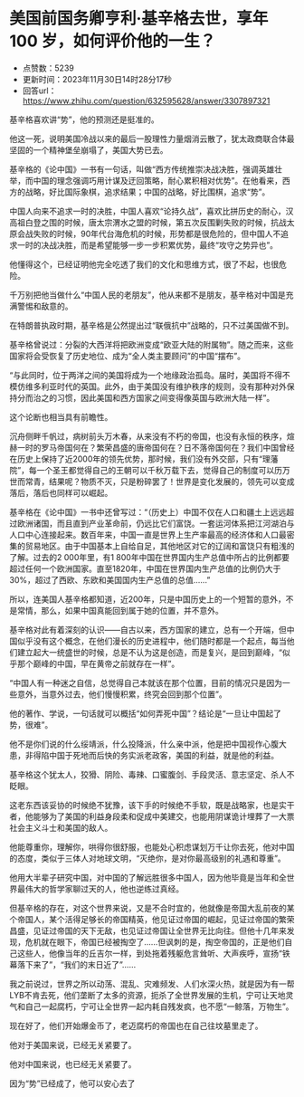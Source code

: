 # 美国前国务卿亨利·基辛格去世，享年 100 岁，如何评价他的一生？
- 点赞数：5239
- 更新时间：2023年11月30日14时28分17秒
- 回答url：https://www.zhihu.com/question/632595628/answer/3307897321
<body>
 <p data-pid="zYW7bPcg">基辛格喜欢讲“势”，他的预测还是挺准的。</p>
 <p data-pid="9Fcx3dC8">他这一死，说明美国冷战以来的最后一股理性力量烟消云散了，犹太政商联合体最坚固的一个精神堡垒崩塌了，美国大势已去。</p>
 <p data-pid="8LhWF3dW">基辛格的《论中国》一书有一句话，叫做“西方传统推崇决战决胜，强调英雄壮举，而中国的理念强调巧用计谋及迂回策略，耐心累积相对优势”。在他看来，西方的战略，好比国际象棋，追求结果；中国的战略，好比围棋，追求“势”。</p>
 <p data-pid="PPZxauY8">中国人向来不追求一时的决胜，中国人喜欢“论持久战”，喜欢比拼历史的耐心，汉高祖白登之围的时候，唐太宗渭水之盟的时候，第五次反围剿失败的时候，抗战太原会战失败的时候，90年代台海危机的时候，形势都是很危险的，但中国人不追求一时的决战决胜，而是希望能够一步一步积累优势，最终“攻守之势异也”。</p>
 <p data-pid="8zBgvv2q">他懂得这个，已经证明他完全吃透了我们的文化和思维方式，很了不起，也很危险。</p>
 <p data-pid="34EscPcj">千万别把他当做什么“中国人民的老朋友”，他从来都不是朋友，基辛格对中国是充满警惕和敌意的。</p>
 <p data-pid="ct_V07nH">在特朗普执政时期，基辛格是公然提出过“联俄抗中”战略的，只不过美国做不到。</p>
 <p data-pid="cu0p4gfm">基辛格曾说过：分裂的大西洋将把欧洲变成“欧亚大陆的附属物”。随之而来，这些国家将会受恢复了历史地位、成为“全人类主要顾问”的中国“摆布”。</p>
 <p data-pid="ltMc4n00">“与此同时，位于两洋之间的美国将成为一个地缘政治孤岛。届时，美国将不得不模仿维多利亚时代的英国。此外，由于美国没有维护秩序的规则，没有那种对外保持分而治之的习惯，因此美国和西方国家之间变得像英国与欧洲大陆一样”。</p>
 <p data-pid="K3y-8hHd">这个论断也相当具有前瞻性。</p>
 <p data-pid="iUP0LXdH">沉舟侧畔千帆过，病树前头万木春，从来没有不朽的帝国，也没有永恒的秩序，煊赫一时的罗马帝国何在？繁荣昌盛的唐帝国何在？日不落帝国何在？我们中国曾经在历史上保持了近2000年的领先优势，那时候，我们没有外交部，只有“理藩院”，每一个圣王都觉得自己的王朝可以千秋万载下去，觉得自己的制度可以历万世而常青，结果呢？物质不灭，只是粉碎罢了！世界是变化发展的，领先可以变成落后，落后也同样可以崛起。</p>
 <p data-pid="QL8l5WXM">基辛格在《论中国》一书中还曾写过：“（历史上）中国不仅在人口和疆土上远远超过欧洲诸国，而且直到产业革命前，仍远比它们富饶。一套运河体系把江河湖泊与人口中心连接起来。数百年来，中国一直是世界上生产率最高的经济体和人口最密集的贸易地区。由于中国基本上自给自足，其他地区对它的辽阔和富饶只有粗浅的了解。过去的2 000年里，有1 800年中国在世界国内生产总值中所占的比例都要超过任何一个欧洲国家。直至1820年，中国在世界国内生产总值的比例仍大于30%，超过了西欧、东欧和美国国内生产总值的总值......”</p>
 <p data-pid="xs-WYx1u">所以，连美国人基辛格都知道，近200年，只是中国历史上的一个短暂的意外，不是常情，那么，如果中国真能回到属于她的位置，并不意外。</p>
 <p data-pid="X7-3Fg37">基辛格对此有着深刻的认识——自古以来，西方国家的建立，总有一个开端，但中国似乎没有这个概念，在他们漫长的历史进程中，他们随时都是一个起点，每当他们建立起大一统盛世的时候，总是不认为这是创造，而是复兴，是回到巅峰，“似乎那个巅峰的中国，早在黄帝之前就存在一样”。</p>
 <p data-pid="YhB_GbX-">“中国人有一种迷之自信，总觉得自己本就该在那个位置，目前的情况只是因为一些意外，当意外过去，他们慢慢积累，终究会回到那个位置”。</p>
 <p data-pid="d2IfvcwA">他的著作、学说，一句话就可以概括“如何弄死中国”？结论是“一旦让中国起了势，很难”。</p>
 <p data-pid="HfM8eGqw">他不是你们说的什么绥靖派，什么投降派，什么亲中派，他是把中国视作心腹大患，非得陷中国于死地而后快的务实派老政客，美国的利益，就是他的利益。</p>
 <p data-pid="iunJ9s5M">基辛格这个犹太人，狡猾、阴险、毒辣、口蜜腹剑、手段灵活、意志坚定、杀人不眨眼。</p>
 <p data-pid="Y7vvlGho">这老东西该妥协的时候绝不犹豫，该下手的时候绝不手软，既是战略家，也是实干者，他能够为了美国的利益身段柔和促成中美建交，也能用阴谋诡计埋葬了一大票社会主义斗士和美国的敌人。</p>
 <p data-pid="Y9s_9snS">他能尊重你，理解你，哄得你很舒服，也能处心积虑谋划万千让你去死，他对中国的态度，类似于三体人对地球文明，“灭绝你，是对你最高级别的礼遇和尊重”。</p>
 <p data-pid="VHylZXJm">他用大半辈子研究中国，对中国的了解远胜很多中国人，因为他毕竟是当年和全世界最伟大的哲学家聊过天的人，他也逆练过真经。</p>
 <p data-pid="tXBcElzC">但基辛格的存在，对这个世界来说，又是不合时宜的，他就像是帝国大乱前夜的某个帝国人，某个活得足够长的帝国精英，他见证过帝国的崛起，见证过帝国的繁荣昌盛，见证过帝国的天下无敌，也见证过帝国让全世界无比向往。但他十几年来发现，危机就在眼下，帝国已经被掏空了……但讽刺的是，掏空帝国的，正是他们自己这些人，他像当年的丘吉尔一样，到处拖着残躯危言耸听、大声疾呼，宣扬“铁幕落下来了”，“我们的末日近了”……</p>
 <p data-pid="dYnwHm0d">我之前说过，世界之所以动荡、混乱、灾难频发、人们水深火热，就是因为有一帮LYB不肯去死，他们垄断了太多的资源，扼杀了全世界发展的生机，宁可让天地灵气和自己一起腐朽，宁可让全世界一起内耗自残发疯，也不愿“一鲸落，万物生”。</p>
 <p data-pid="zgvviYe_">现在好了，他们开始爆金币了，老迈腐朽的帝国也在自己往坟墓里走了。</p>
 <p data-pid="EeNc19qm">他对于美国来说，已经无关紧要了。</p>
 <p data-pid="63Wz3AZR">他对中国来说，也已经无关紧要了。</p>
 <p data-pid="n5LSpfq7">因为“势”已经成了，他可以安心去了</p>
</body>